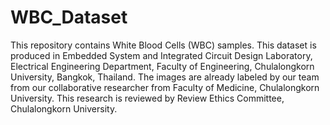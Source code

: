 # WBC_Dataset
This repository contains White Blood Cells (WBC) samples. This dataset is produced in Embedded System and Integrated Circuit Design Laboratory, Electrical Engineering Department, Faculty of Engineering, Chulalongkorn University, Bangkok, Thailand.  The images are already labeled by our team from our collaborative researcher from Faculty of Medicine, Chulalongkorn University. This research is reviewed by Review Ethics Committee, Chulalongkorn University.
